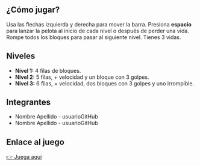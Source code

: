 ## ¿Cómo jugar?

Usa las flechas izquierda y derecha para mover la barra. Presiona **espacio** para lanzar la pelota al inicio de cada nivel o después de perder una vida. Rompe todos los bloques para pasar al siguiente nivel. Tienes 3 vidas.

## Niveles

- **Nivel 1:** 4 filas de bloques.
- **Nivel 2:** 5 filas, + velocidad y un bloque con 3 golpes.
- **Nivel 3:** 6 filas, + velocidad, dos bloques con 3 golpes y uno irrompible.

## Integrantes

- Nombre Apellido - usuarioGitHub
- Nombre Apellido - usuarioGitHub

## Enlace al juego

[👉 Juega aquí](https://marioalbec.github.io/breakout-game/)
